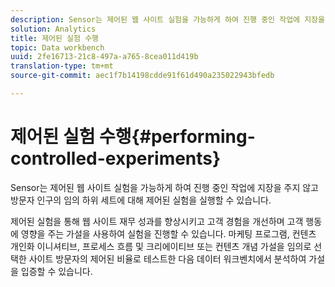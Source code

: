 ```yaml
---
description: Sensor는 제어된 웹 사이트 실험을 가능하게 하여 진행 중인 작업에 지장을 주지 않고 방문자 인구의 임의 하위 세트에 대해 제어된 실험을 실행할 수 있습니다.
solution: Analytics
title: 제어된 실험 수행
topic: Data workbench
uuid: 2fe16713-21c8-497a-a765-8cea011d419b
translation-type: tm+mt
source-git-commit: aec1f7b14198cdde91f61d490a235022943bfedb

---
```



# 제어된 실험 수행{#performing-controlled-experiments}

Sensor는 제어된 웹 사이트 실험을 가능하게 하여 진행 중인 작업에 지장을 주지 않고 방문자 인구의 임의 하위 세트에 대해 제어된 실험을 실행할 수 있습니다.

제어된 실험을 통해 웹 사이트 재무 성과를 향상시키고 고객 경험을 개선하며 고객 행동에 영향을 주는 가설을 사용하여 실험을 진행할 수 있습니다. 마케팅 프로그램, 컨텐츠 개인화 이니셔티브, 프로세스 흐름 및 크리에이티브 또는 컨텐츠 개념 가설을 임의로 선택한 사이트 방문자의 제어된 비율로 테스트한 다음 데이터 워크벤치에서 분석하여 가설을 입증할 수 있습니다.
